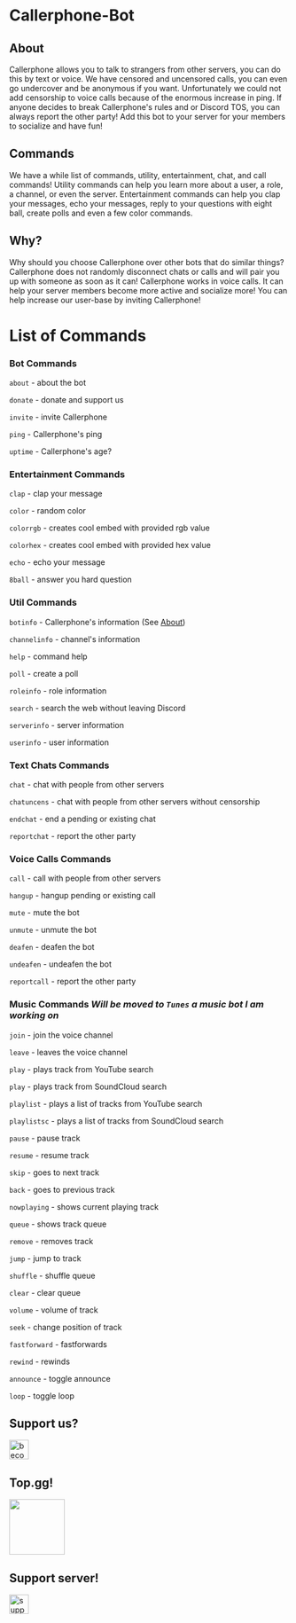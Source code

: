 # Callerphone-Bot

## About
Callerphone allows you to talk to strangers from other servers, you can do this by text or voice. We have censored and uncensored calls, you can even go undercover and be anonymous if you want. Unfortunately we could not add censorship to voice calls because of the enormous increase in ping. If anyone decides to break Callerphone's rules and or Discord TOS, you can always report the other party! Add this bot to your server for your members to socialize and have fun!

## Commands
We have a while list of commands, utility, entertainment, chat, and call commands! Utility commands can help you learn more about a user, a role, a channel, or even the server. Entertainment commands can help you clap your messages, echo your messages, reply to your questions with eight ball, create polls and even a few color commands.

## Why?
Why should you choose Callerphone over other bots that do similar things? Callerphone does not randomly disconnect chats or calls and will pair you up with someone as soon as it can! Callerphone works in voice calls. It can help your server members become more active and socialize more! You can help increase our user-base by inviting Callerphone!

# List of Commands

### Bot Commands
`about` - about the bot

`donate` - donate and support us

`invite` - invite Callerphone

`ping` - Callerphone's ping

`uptime` - Callerphone's age?

### Entertainment Commands
`clap` - clap your message

`color` - random color

`colorrgb` - creates cool embed with provided rgb value

`colorhex` - creates cool embed with provided hex value

`echo` - echo your message

`8ball` - answer you hard question

### Util Commands
`botinfo` - Callerphone's information (See [About](README.md#bot-commands))

`channelinfo` - channel's information

`help` - command help

`poll` - create a poll

`roleinfo` - role information

`search` - search the web without leaving Discord

`serverinfo` - server information

`userinfo` - user information

### Text Chats Commands
`chat` - chat with people from other servers

`chatuncens` - chat with people from other servers without censorship

`endchat` - end a pending or existing chat

`reportchat` - report the other party

### Voice Calls Commands
`call` - call with people from other servers

`hangup` - hangup pending or existing call

`mute` - mute the bot

`unmute` - unmute the bot

`deafen` - deafen the bot

`undeafen` - undeafen the bot

`reportcall` - report the other party

### Music Commands *Will be moved to `Tunes` a music bot I am working on*
`join` - join the voice channel

`leave` - leaves the voice channel

`play` - plays track from YouTube search

`play` - plays track from SoundCloud search

`playlist` - plays a list of tracks from YouTube search

`playlistsc` - plays a list of tracks from SoundCloud search

`pause` - pause track

`resume` - resume track

`skip` - goes to next track

`back` - goes to previous track

`nowplaying` - shows current playing track

`queue` - shows track queue

`remove` - removes track

`jump` - jump to track

`shuffle` - shuffle queue

`clear` - clear queue

`volume` - volume of track

`seek` - change position of track

`fastforward` - fastforwards

`rewind` - rewinds

`announce` - toggle announce

`loop` - toggle loop


## Support us?
<a href="https://www.patreon.com/itsmarsss"><img alt="become a patron" src="https://c5.patreon.com/external/logo/become_a_patron_button.png" height="35px"></a>

## Top.gg!
<a href="https://top.gg/bot/849713468348956692">
  <img src="https://top.gg/api/widget/849713468348956692.svg" height="100px">
</a>

## Support server!
<a href="https://discord.gg/jcYKsfw48p"><img alt="support server" src="https://discord.com/api/guilds/798428155907801089/widget.json" height="35px"></a>
